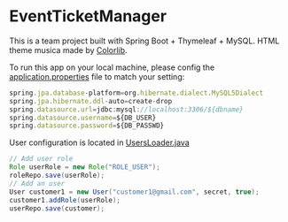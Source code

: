# EventTicketManager
This is a team project built with Spring Boot + Thymeleaf + MySQL. HTML theme musica made by [Colorlib](https://colorlib.com/).

To run this app on your local machine, please config the [application.properties](https://github.com/csi518-team7/EventTicketsApp/blob/master/src/main/resources/application.properties) file to match your setting:

```javascript
spring.jpa.database-platform=org.hibernate.dialect.MySQL5Dialect
spring.jpa.hibernate.ddl-auto=create-drop
spring.datasource.url=jdbc:mysql://localhost:3306/${dbname}
spring.datasource.username=${DB_USER}
spring.datasource.password=${DB_PASSWD}
```

User configuration is located in [UsersLoader.java](https://github.com/csi518-team7/EventTicketsApp/blob/master/src/main/java/us/team7pro/EventTicketsApp/DatabaseLoaders/UsersLoader.java)

```java
// Add user role
Role userRole = new Role("ROLE_USER");
roleRepo.save(userRole);
// Add an user
User customer1 = new User("customer1@gmail.com", secret, true);
customer1.addRole(userRole);
userRepo.save(customer);
```



